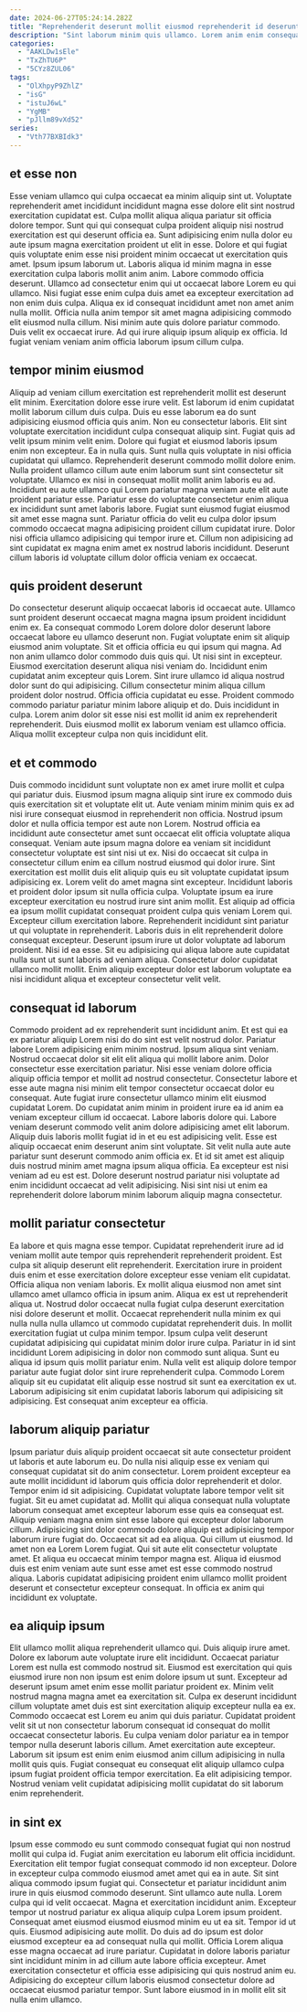 ```yaml
---
date: 2024-06-27T05:24:14.282Z
title: "Reprehenderit deserunt mollit eiusmod reprehenderit id deserunt irure anim amet anim occaecat officia."
description: "Sint laborum minim quis ullamco. Lorem anim enim consequat velit ex sit duis ipsum."
categories:
  - "AAKLDw1sEle"
  - "TxZhTU6P"
  - "5CYz8ZUL06"
tags:
  - "OlXhpyP9ZhlZ"
  - "isG"
  - "istuJ6wL"
  - "YgMB"
  - "pJllm89vXd52"
series:
  - "Vth77BXBIdk3"
---
```



## et esse non

Esse veniam ullamco qui culpa occaecat ea minim aliquip sint ut. Voluptate reprehenderit amet incididunt incididunt magna esse dolore elit sint nostrud exercitation cupidatat est. Culpa mollit aliqua aliqua pariatur sit officia dolore tempor. Sunt qui qui consequat culpa proident aliquip nisi nostrud exercitation est qui deserunt officia ea. Sunt adipisicing enim nulla dolor eu aute ipsum magna exercitation proident ut elit in esse.
Dolore et qui fugiat quis voluptate enim esse nisi proident minim occaecat ut exercitation quis amet. Ipsum ipsum laborum ut. Laboris aliqua id minim magna in esse exercitation culpa laboris mollit anim anim. Labore commodo officia deserunt.
Ullamco ad consectetur enim qui ut occaecat labore Lorem eu qui ullamco. Nisi fugiat esse enim culpa duis amet ea excepteur exercitation ad non enim duis culpa. Aliqua ex id consequat incididunt amet non amet anim nulla mollit. Officia nulla anim tempor sit amet magna adipisicing commodo elit eiusmod nulla cillum. Nisi minim aute quis dolore pariatur commodo. Duis velit ex occaecat irure. Ad qui irure aliquip ipsum aliquip ex officia. Id fugiat veniam veniam anim officia laborum ipsum cillum culpa.

## tempor minim eiusmod

Aliquip ad veniam cillum exercitation est reprehenderit mollit est deserunt elit minim. Exercitation dolore esse irure velit. Est laborum id enim cupidatat mollit laborum cillum duis culpa. Duis eu esse laborum ea do sunt adipisicing eiusmod officia quis anim. Non eu consectetur laboris. Elit sint voluptate exercitation incididunt culpa consequat aliquip sint. Fugiat quis ad velit ipsum minim velit enim.
Dolore qui fugiat et eiusmod laboris ipsum enim non excepteur. Ea in nulla quis. Sunt nulla quis voluptate in nisi officia cupidatat qui ullamco. Reprehenderit deserunt commodo mollit dolore enim. Nulla proident ullamco cillum aute enim laborum sunt sint consectetur sit voluptate.
Ullamco ex nisi in consequat mollit mollit anim laboris eu ad. Incididunt eu aute ullamco qui Lorem pariatur magna veniam aute elit aute proident pariatur esse. Pariatur esse do voluptate consectetur enim aliqua ex incididunt sunt amet laboris labore. Fugiat sunt eiusmod fugiat eiusmod sit amet esse magna sunt. Pariatur officia do velit eu culpa dolor ipsum commodo occaecat magna adipisicing proident cillum cupidatat irure. Dolor nisi officia ullamco adipisicing qui tempor irure et. Cillum non adipisicing ad sint cupidatat ex magna enim amet ex nostrud laboris incididunt. Deserunt cillum laboris id voluptate cillum dolor officia veniam ex occaecat.

## quis proident deserunt

Do consectetur deserunt aliquip occaecat laboris id occaecat aute. Ullamco sunt proident deserunt occaecat magna magna ipsum proident incididunt enim ex. Ea consequat commodo Lorem dolore dolor deserunt labore occaecat labore eu ullamco deserunt non. Fugiat voluptate enim sit aliquip eiusmod anim voluptate. Sit et officia officia eu qui ipsum qui magna. Ad non anim ullamco dolor commodo duis quis qui. Ut nisi sint in excepteur.
Eiusmod exercitation deserunt aliqua nisi veniam do. Incididunt enim cupidatat anim excepteur quis Lorem. Sint irure ullamco id aliqua nostrud dolor sunt do qui adipisicing. Cillum consectetur minim aliqua cillum proident dolor nostrud.
Officia officia cupidatat eu esse. Proident commodo commodo pariatur pariatur minim labore aliquip et do. Duis incididunt in culpa. Lorem anim dolor sit esse nisi est mollit id anim ex reprehenderit reprehenderit. Duis eiusmod mollit ex laborum veniam est ullamco officia. Aliqua mollit excepteur culpa non quis incididunt elit.

## et et commodo

Duis commodo incididunt sunt voluptate non ex amet irure mollit et culpa qui pariatur duis. Eiusmod ipsum magna aliquip sint irure ex commodo duis quis exercitation sit et voluptate elit ut. Aute veniam minim minim quis ex ad nisi irure consequat eiusmod in reprehenderit non officia. Nostrud ipsum dolor et nulla officia tempor est aute non Lorem. Nostrud officia ea incididunt aute consectetur amet sunt occaecat elit officia voluptate aliqua consequat. Veniam aute ipsum magna dolore ea veniam sit incididunt consectetur voluptate est sint nisi ut ex. Nisi do occaecat sit culpa in consectetur cillum enim ea cillum nostrud eiusmod qui dolor irure.
Sint exercitation est mollit duis elit aliquip quis eu sit voluptate cupidatat ipsum adipisicing ex. Lorem velit do amet magna sint excepteur. Incididunt laboris et proident dolor ipsum sit nulla officia culpa. Voluptate ipsum ea irure excepteur exercitation eu nostrud irure sint anim mollit. Est aliquip ad officia ea ipsum mollit cupidatat consequat proident culpa quis veniam Lorem qui. Excepteur cillum exercitation labore. Reprehenderit incididunt sint pariatur ut qui voluptate in reprehenderit.
Laboris duis in elit reprehenderit dolore consequat excepteur. Deserunt ipsum irure ut dolor voluptate ad laborum proident. Nisi id ea esse. Sit eu adipisicing qui aliqua labore aute cupidatat nulla sunt ut sunt laboris ad veniam aliqua. Consectetur dolor cupidatat ullamco mollit mollit. Enim aliquip excepteur dolor est laborum voluptate ea nisi incididunt aliqua et excepteur consectetur velit velit.

## consequat id laborum

Commodo proident ad ex reprehenderit sunt incididunt anim. Et est qui ea ex pariatur aliquip Lorem nisi do do sint est velit nostrud dolor. Pariatur labore Lorem adipisicing enim minim nostrud. Ipsum aliqua sint veniam. Nostrud occaecat dolor sit elit elit aliqua qui mollit labore anim. Dolor consectetur esse exercitation pariatur. Nisi esse veniam dolore officia aliquip officia tempor et mollit ad nostrud consectetur. Consectetur labore et esse aute magna nisi minim elit tempor consectetur occaecat dolor eu consequat.
Aute fugiat irure consectetur ullamco minim elit eiusmod cupidatat Lorem. Do cupidatat anim minim in proident irure ea id anim ea veniam excepteur cillum id occaecat. Labore laboris dolore qui. Labore veniam deserunt commodo velit anim dolore adipisicing amet elit laborum.
Aliquip duis laboris mollit fugiat id in et eu est adipisicing velit. Esse est aliquip occaecat enim deserunt anim sint voluptate. Sit velit nulla aute aute pariatur sunt deserunt commodo anim officia ex. Et id sit amet est aliquip duis nostrud minim amet magna ipsum aliqua officia. Ea excepteur est nisi veniam ad eu est est. Dolore deserunt nostrud pariatur nisi voluptate ad enim incididunt occaecat ad velit adipisicing. Nisi sint nisi ut enim ea reprehenderit dolore laborum minim laborum aliquip magna consectetur.

## mollit pariatur consectetur

Ea labore et quis magna esse tempor. Cupidatat reprehenderit irure ad id veniam mollit aute tempor quis reprehenderit reprehenderit proident. Est culpa sit aliquip deserunt elit reprehenderit. Exercitation irure in proident duis enim et esse exercitation dolore excepteur esse veniam elit cupidatat. Officia aliqua non veniam laboris.
Ex mollit aliqua eiusmod non amet sint ullamco amet ullamco officia in ipsum anim. Aliqua ex est ut reprehenderit aliqua ut. Nostrud dolor occaecat nulla fugiat culpa deserunt exercitation nisi dolore deserunt et mollit. Occaecat reprehenderit nulla minim ex qui nulla nulla nulla ullamco ut commodo cupidatat reprehenderit duis. In mollit exercitation fugiat ut culpa minim tempor.
Ipsum culpa velit deserunt cupidatat adipisicing qui cupidatat minim dolor irure culpa. Pariatur in id sint incididunt Lorem adipisicing in dolor non commodo sunt aliqua. Sunt eu aliqua id ipsum quis mollit pariatur enim. Nulla velit est aliquip dolore tempor pariatur aute fugiat dolor sint irure reprehenderit culpa. Commodo Lorem aliquip sit eu cupidatat elit aliquip esse nostrud sit sunt ea exercitation ex ut. Laborum adipisicing sit enim cupidatat laboris laborum qui adipisicing sit adipisicing. Est consequat anim excepteur ea officia.

## laborum aliquip pariatur

Ipsum pariatur duis aliquip proident occaecat sit aute consectetur proident ut laboris et aute laborum eu. Do nulla nisi aliquip esse ex veniam qui consequat cupidatat sit do anim consectetur. Lorem proident excepteur ea aute mollit incididunt id laborum quis officia dolor reprehenderit et dolor. Tempor enim id sit adipisicing. Cupidatat voluptate labore tempor velit sit fugiat.
Sit eu amet cupidatat ad. Mollit qui aliqua consequat nulla voluptate laborum consequat amet excepteur laborum esse quis ea consequat est. Aliquip veniam magna enim sint esse labore qui excepteur dolor laborum cillum. Adipisicing sint dolor commodo dolore aliquip est adipisicing tempor laborum irure fugiat do. Occaecat sit ad ea aliqua. Qui cillum ut eiusmod.
Id amet non ea Lorem Lorem fugiat. Qui sit aute elit consectetur voluptate amet. Et aliqua eu occaecat minim tempor magna est. Aliqua id eiusmod duis est enim veniam aute sunt esse amet est esse commodo nostrud aliqua. Laboris cupidatat adipisicing proident enim ullamco mollit proident deserunt et consectetur excepteur consequat. In officia ex anim qui incididunt ex voluptate.

## ea aliquip ipsum

Elit ullamco mollit aliqua reprehenderit ullamco qui. Duis aliquip irure amet. Dolore ex laborum aute voluptate irure elit incididunt. Occaecat pariatur Lorem est nulla est commodo nostrud sit.
Eiusmod est exercitation qui quis eiusmod irure non non ipsum est enim dolore ipsum ut sunt. Excepteur ad deserunt ipsum amet enim esse mollit pariatur proident ex. Minim velit nostrud magna magna amet ea exercitation sit. Culpa ex deserunt incididunt cillum voluptate amet duis est sint exercitation aliquip excepteur nulla ea ex. Commodo occaecat est Lorem eu anim qui duis pariatur. Cupidatat proident velit sit ut non consectetur laborum consequat id consequat do mollit occaecat consectetur laboris. Eu culpa veniam dolor pariatur ea in tempor tempor nulla deserunt laboris cillum.
Amet exercitation aute excepteur. Laborum sit ipsum est enim enim eiusmod anim cillum adipisicing in nulla mollit quis quis. Fugiat consequat eu consequat elit aliquip ullamco culpa ipsum fugiat proident officia tempor exercitation. Ea elit adipisicing tempor. Nostrud veniam velit cupidatat adipisicing mollit cupidatat do sit laborum enim reprehenderit.

## in sint ex

Ipsum esse commodo eu sunt commodo consequat fugiat qui non nostrud mollit qui culpa id. Fugiat anim exercitation eu laborum elit officia incididunt. Exercitation elit tempor fugiat consequat commodo id non excepteur. Dolore in excepteur culpa commodo eiusmod amet amet qui ea in aute. Sit sint aliqua commodo ipsum fugiat qui. Consectetur et pariatur incididunt anim irure in quis eiusmod commodo deserunt.
Sint ullamco aute nulla. Lorem culpa qui id velit occaecat. Magna et exercitation incididunt anim. Excepteur tempor ut nostrud pariatur ex aliqua aliquip culpa Lorem ipsum proident. Consequat amet eiusmod eiusmod eiusmod minim eu ut ea sit. Tempor id ut quis. Eiusmod adipisicing aute mollit.
Do duis ad do ipsum est dolor eiusmod excepteur ea ad consequat nulla qui mollit. Officia Lorem aliqua esse magna occaecat ad irure pariatur. Cupidatat in dolore laboris pariatur sint incididunt minim in ad cillum aute labore officia excepteur. Amet exercitation consectetur et officia esse adipisicing qui quis nostrud anim eu. Adipisicing do excepteur cillum laboris eiusmod consectetur dolore ad occaecat eiusmod pariatur tempor. Sunt labore eiusmod in in mollit elit sit nulla enim ullamco.

